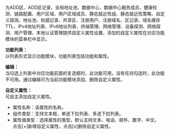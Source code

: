 为ADD区、ADD区记录、全局地址池、数据中心、数据中心服务成员、健康检测、链路配置、用户区域、用户区域成员、静态就近性组、静态就近性策略、自定义探测、地址池、权威记录、共享区、注册用户、注册域名、区记录、域名缓存TTL、IPv4地址列表、IPv6地址列表、终端管理、网络管理、设备探测、网络探测、用户管理、本地认证管理提供自定义属性设置，添加的自定义属性在对应功能模块的菜单栏中显示。

**功能列表：**  
以列表形式显示功能模块，功能列表包括功能和属性。

**编辑：**  
当勾选上列表中对应功能前面的复选框时，此功能可用，没有任何勾选时，此功能不可用。通过编辑可为当前功能模块添加、删除自定义属性。

**自定义属性：**  
可自主添加自定义属性。  
- 属性名称：该属性的名称。  
- 组件类型：支持文本框、单选下拉列表、多选下拉列表。  
- 属性值类型：选择属性的类型，默认支持文本、电话、邮件、数字、中文。  
点击[+]新增自定义属性，点击[x]删除自定义属性。
